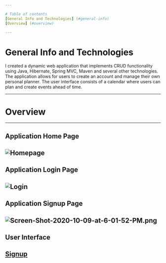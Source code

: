 ```yaml
---

# Table of contents
[General Info and Technologies] (#general-info)
[Overview] (#overview)

---
```


# General Info and Technologies
I created a dynamic web application that implements CRUD functionality using Java, Hibernate, Spring MVC, Maven and several other technologies. The application allows for users to create an account and manage their own personal planner. The user interface consists of a calendar where users can plan and create events ahead of time.

---

# Overview
---
## Application Home Page
![Homepage](https://postimg.cc/bsK19JVm)
---
## Application Login Page
![Login](https://postimg.cc/qznN0GQG)
---
## Application Signup Page
![Screen-Shot-2020-10-09-at-6-01-52-PM.png](https://postimg.cc/479gtWYL)
---
## User Interface
[Signup](https://postimg.cc/N9S0vyHV)
---
